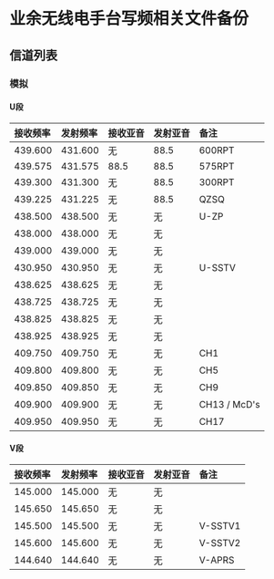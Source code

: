 # 业余无线电手台写频相关文件备份

## 信道列表

### 模拟

#### U段

| 接收频率 | 发射频率 | 接收亚音 | 发射亚音 | 备注 |
| :------ | :---- | :------ | :------ | :------ |
| 439.600 | 431.600 | 无 | 88.5 | 600RPT |
| 439.575 | 431.575 | 88.5 | 88.5 | 575RPT |
| 439.300 | 431.300 | 无 | 88.5 | 300RPT |
| 439.225 | 431.225 | 无 | 88.5 | QZSQ |
| 438.500 | 438.500 | 无 | 无 | U-ZP |
| 438.000 | 438.000 | 无 | 无 |  |
| 439.000 | 439.000 | 无 | 无 |  |
| 430.950 | 430.950 | 无 | 无 | U-SSTV |
| 438.625 | 438.625 | 无 | 无 |  |
| 438.725 | 438.725 | 无 | 无 |  |
| 438.825 | 438.825 | 无 | 无 |  |
| 438.925 | 438.925 | 无 | 无 |  |
| 409.750 | 409.750 | 无 | 无 | CH1 |
| 409.800 | 409.800 | 无 | 无 | CH5 |
| 409.850 | 409.850 | 无 | 无 | CH9 |
| 409.900 | 409.900 | 无 | 无 | CH13 / McD's |
| 409.950 | 409.950 | 无 | 无 | CH17 |

#### V段

| 接收频率 | 发射频率 | 接收亚音 | 发射亚音 | 备注 |
| :------ | :---- | :------ | :------ | :------ |
| 145.000 | 145.000 | 无 | 无 |  |
| 145.650 | 145.650 | 无 | 无 |  |
| 145.500 | 145.500 | 无 | 无 | V-SSTV1 |
| 145.600 | 145.600 | 无 | 无 | V-SSTV2 |
| 144.640 | 144.640 | 无 | 无 | V-APRS |

